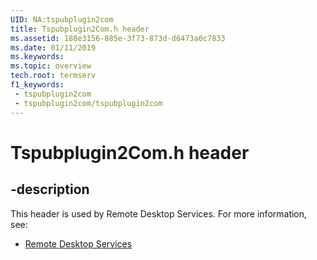```yaml
---
UID: NA:tspubplugin2com
title: Tspubplugin2Com.h header
ms.assetid: 188e3156-885e-3f73-873d-d6473a0c7833
ms.date: 01/11/2019
ms.keywords: 
ms.topic: overview
tech.root: termserv
f1_keywords:
 - tspubplugin2com
 - tspubplugin2com/tspubplugin2com
---
```


# Tspubplugin2Com.h header


## -description

This header is used by Remote Desktop Services. For more information, see:

- [Remote Desktop Services](../_termserv/index.md)

